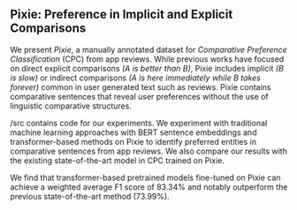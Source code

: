 ## Pixie: Preference in Implicit and Explicit Comparisons

We present _Pixie_, a manually annotated dataset for _Comparative Preference Classification_ (CPC) from app reviews. While previous works have focused on direct explicit comparisons _(A is better than B)_, Pixie includes implicit _(B is slow)_ or indirect comparisons _(A is here immediately while B takes forever)_ common in user generated text such as reviews. Pixie contains comparative sentences that reveal user preferences without the use of linguistic comparative structures. 

/src contains code for our experiments. We experiment with traditional machine learning approaches with BERT sentence embeddings and transformer-based methods on Pixie to identify preferred entities in comparative sentences from app reviews. We also compare our results with the existing state-of-the-art model in CPC trained on Pixie. 

We find that transformer-based pretrained models fine-tuned on Pixie can achieve a weighted average F1 score of 83.34% and notably outperform the previous state-of-the-art method (73.99%).
